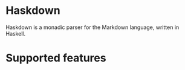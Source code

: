 # Haskdown

Haskdown is a monadic parser for the Markdown language, written in Haskell.

# Supported features

